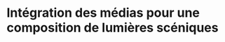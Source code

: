 <!-- %: BLOC3_SAVOIR5  -->
# Intégration des médias pour une composition de lumières scéniques
<!-- %; -->